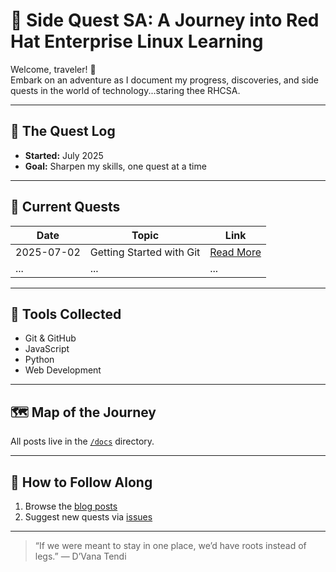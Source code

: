 # 🚀 Side Quest SA: A Journey into Red Hat Enterprise Linux Learning

Welcome, traveler! 🌱  
Embark on an adventure as I document my progress, discoveries, and side quests in the world of technology...staring thee RHCSA.

---

## 🌟 The Quest Log

- **Started:** July 2025
- **Goal:** Sharpen my skills, one quest at a time

---

## 📜 Current Quests

| Date | Topic | Link |
|------|-------|------|
| 2025-07-02 | Getting Started with Git | [Read More](docs/getting-started-with-git.md) |
| ... | ... | ... |

---

## 🧰 Tools Collected

- Git & GitHub
- JavaScript
- Python
- Web Development

---

## 🗺️ Map of the Journey

All posts live in the [`/docs`](./docs) directory.

---

## 📝 How to Follow Along

1. Browse the [blog posts](./docs/index.md)
2. Suggest new quests via [issues](https://github.com/Ffini-blossoms/Side-Quest_SA/issues)

---

> “If we were meant to stay in one place, we’d have roots instead of legs.”
> — D’Vana Tendi
